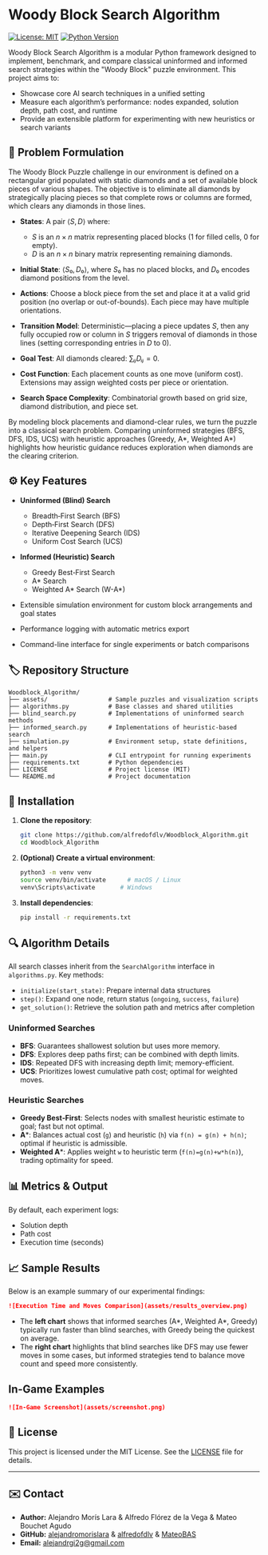 # Woody Block Search Algorithm

[![License: MIT](https://img.shields.io/badge/License-MIT-blue.svg)](LICENSE)
[![Python Version](https://img.shields.io/badge/python-3.8%2B-green.svg)](#requirements)

Woody Block Search Algorithm is a modular Python framework designed to implement, benchmark, and compare classical uninformed and informed search strategies within the "Woody Block" puzzle environment. This project aims to:

* Showcase core AI search techniques in a unified setting
* Measure each algorithm’s performance: nodes expanded, solution depth, path cost, and runtime
* Provide an extensible platform for experimenting with new heuristics or search variants

## 🧩 Problem Formulation

The Woody Block Puzzle challenge in our environment is defined on a rectangular grid populated with static diamonds and a set of available block pieces of various shapes. The objective is to eliminate all diamonds by strategically placing pieces so that complete rows or columns are formed, which clears any diamonds in those lines.

* **States**: A pair $⟨S, D⟩$ where:

  * $S$ is an $n × n$ matrix representing placed blocks (1 for filled cells, 0 for empty).
  * $D$ is an $n × n$ binary matrix representing remaining diamonds.
* **Initial State**: $⟨S₀, D₀⟩$, where $S₀$ has no placed blocks, and $D₀$ encodes diamond positions from the level.
* **Actions**: Choose a block piece from the set and place it at a valid grid position (no overlap or out-of-bounds). Each piece may have multiple orientations.
* **Transition Model**: Deterministic—placing a piece updates $S$, then any fully occupied row or column in $S$ triggers removal of diamonds in those lines (setting corresponding entries in $D$ to 0).
* **Goal Test**: All diamonds cleared: $∑ᵢⱼ Dᵢⱼ = 0$.
* **Cost Function**: Each placement counts as one move (uniform cost). Extensions may assign weighted costs per piece or orientation.
* **Search Space Complexity**: Combinatorial growth based on grid size, diamond distribution, and piece set.

By modeling block placements and diamond-clear rules, we turn the puzzle into a classical search problem. Comparing uninformed strategies (BFS, DFS, IDS, UCS) with heuristic approaches (Greedy, A\*, Weighted A\*) highlights how heuristic guidance reduces exploration when diamonds are the clearing criterion.

## ⚙️ Key Features

* **Uninformed (Blind) Search**

  * Breadth‑First Search (BFS)
  * Depth‑First Search (DFS)
  * Iterative Deepening Search (IDS)
  * Uniform Cost Search (UCS)

* **Informed (Heuristic) Search**

  * Greedy Best‑First Search
  * A\* Search
  * Weighted A\* Search (W-A\*)

* Extensible simulation environment for custom block arrangements and goal states

* Performance logging with automatic metrics export

* Command-line interface for single experiments or batch comparisons

## 🏷️ Repository Structure

```
Woodblock_Algorithm/
├── assets/                 # Sample puzzles and visualization scripts
├── algorithms.py           # Base classes and shared utilities
├── blind_search.py         # Implementations of uninformed search methods
├── informed_search.py      # Implementations of heuristic-based search
├── simulation.py           # Environment setup, state definitions, and helpers
├── main.py                 # CLI entrypoint for running experiments
├── requirements.txt        # Python dependencies
├── LICENSE                 # Project license (MIT)
└── README.md               # Project documentation
```

## 🚀 Installation

1. **Clone the repository**:

   ```bash
   git clone https://github.com/alfredofdlv/Woodblock_Algorithm.git
   cd Woodblock_Algorithm
   ```
2. **(Optional) Create a virtual environment**:

   ```bash
   python3 -m venv venv
   source venv/bin/activate      # macOS / Linux
   venv\Scripts\activate       # Windows
   ```
3. **Install dependencies**:

   ```bash
   pip install -r requirements.txt
   ```

## 🔍 Algorithm Details

All search classes inherit from the `SearchAlgorithm` interface in `algorithms.py`. Key methods:

* `initialize(start_state)`: Prepare internal data structures
* `step()`: Expand one node, return status (`ongoing`, `success`, `failure`)
* `get_solution()`: Retrieve the solution path and metrics after completion

### Uninformed Searches

* **BFS**: Guarantees shallowest solution but uses more memory.
* **DFS**: Explores deep paths first; can be combined with depth limits.
* **IDS**: Repeated DFS with increasing depth limit; memory-efficient.
* **UCS**: Prioritizes lowest cumulative path cost; optimal for weighted moves.

### Heuristic Searches

* **Greedy Best‑First**: Selects nodes with smallest heuristic estimate to goal; fast but not optimal.
* **A**\*: Balances actual cost (`g`) and heuristic (`h`) via `f(n) = g(n) + h(n)`; optimal if heuristic is admissible.
* **Weighted A**\*: Applies weight `w` to heuristic term (`f(n)=g(n)+w*h(n)`), trading optimality for speed.

## 📊 Metrics & Output

By default, each experiment logs:

* Solution depth
* Path cost
* Execution time (seconds)

## 📈 Sample Results

Below is an example summary of our experimental findings:

```markdown
![Execution Time and Moves Comparison](assets/results_overview.png)
```

* The **left chart** shows that informed searches (A\*, Weighted A\*, Greedy) typically run faster than blind searches, with Greedy being the quickest on average.
* The **right chart** highlights that blind searches like DFS may use fewer moves in some cases, but informed strategies tend to balance move count and speed more consistently.

## In-Game Examples

```markdown
![In-Game Screenshot](assets/screenshot.png)
```

## 📄 License

This project is licensed under the MIT License. See the [LICENSE](LICENSE) file for details.

---
## ✉️ Contact

- **Author:** Alejandro Morís Lara & Alfredo Flórez de la Vega & Mateo Bouchet Agudo
- **GitHub:** [alejandromorislara](https://github.com/alejandromorislara) & [alfredofdlv](https://github.com/alfredofdlv) & [MateoBAS](https://github.com/MateoBAS)
- **Email:** alejandrgi2g@gmail.com
